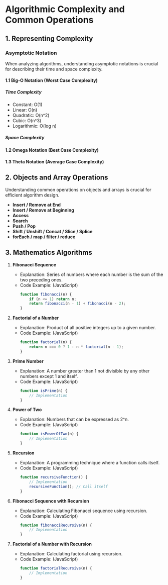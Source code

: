 # Algorithmic Complexity and Common Operations

## 1. Representing Complexity

### Asymptotic Notation
When analyzing algorithms, understanding asymptotic notations is crucial for describing their time and space complexity.

#### 1.1 Big-O Notation (Worst Case Complexity)
##### Time Complexity
- Constant: O(1)
- Linear: O(n)
- Quadratic: O(n^2)
- Cubic: O(n^3)
- Logarithmic: O(log n)
##### Space Complexity

#### 1.2 Omega Notation (Best Case Complexity)
   
#### 1.3 Theta Notation (Average Case Complexity)

## 2. Objects and Array Operations

Understanding common operations on objects and arrays is crucial for efficient algorithm design.

- **Insert / Remove at End**
- **Insert / Remove at Beginning**
- **Access**
- **Search**
- **Push / Pop**
- **Shift / Unshift / Concat / Slice / Splice**
- **forEach / map / filter / reduce**

## 3. Mathematics Algorithms

1. **Fibonacci Sequence**
    - Explanation: Series of numbers where each number is the sum of the two preceding ones.
    - Code Example: (JavaScript)
        ```javascript
        function fibonacci(n) {
            if (n <= 1) return n;
            return fibonacci(n - 1) + fibonacci(n - 2);
        }
        ```

2. **Factorial of a Number**
    - Explanation: Product of all positive integers up to a given number.
    - Code Example: (JavaScript)
        ```javascript
        function factorial(n) {
            return n === 0 ? 1 : n * factorial(n - 1);
        }
        ```

3. **Prime Number**
    - Explanation: A number greater than 1 not divisible by any other numbers except 1 and itself.
    - Code Example: (JavaScript)
        ```javascript
        function isPrime(n) {
            // Implementation
        }
        ```

4. **Power of Two**
    - Explanation: Numbers that can be expressed as 2^n.
    - Code Example: (JavaScript)
        ```javascript
        function isPowerOfTwo(n) {
            // Implementation
        }
        ```

5. **Recursion**
    - Explanation: A programming technique where a function calls itself.
    - Code Example: (JavaScript)
        ```javascript
        function recursiveFunction() {
            // Implementation
            recursiveFunction(); // Call itself
        }
        ```

6. **Fibonacci Sequence with Recursion**
    - Explanation: Calculating Fibonacci sequence using recursion.
    - Code Example: (JavaScript)
        ```javascript
        function fibonacciRecursive(n) {
            // Implementation
        }
        ```

7. **Factorial of a Number with Recursion**
    - Explanation: Calculating factorial using recursion.
    - Code Example: (JavaScript)
        ```javascript
        function factorialRecursive(n) {
            // Implementation
        }
        ```


